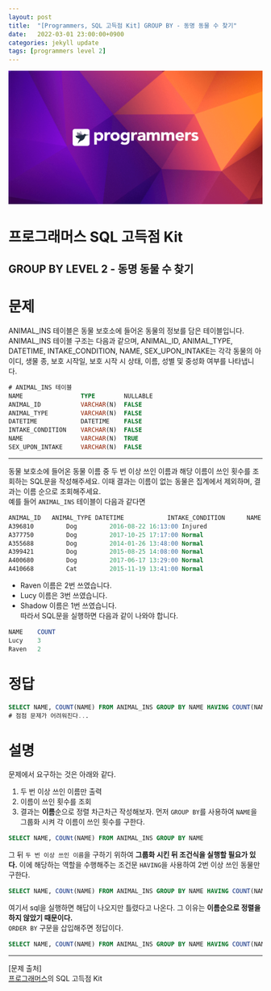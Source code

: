```yaml
---
layout: post
title:  "[Programmers, SQL 고득점 Kit] GROUP BY - 동명 동물 수 찾기"
date:   2022-03-01 23:00:00+0900
categories: jekyll update
tags: [programmers level 2]
---
```


<p align="center"><img src="/assets/img/blog/정보/프로그래머스.png"></p>

# 프로그래머스 SQL 고득점 Kit
## GROUP BY LEVEL 2 - 동명 동물 수 찾기

# 문제
ANIMAL_INS 테이블은 동물 보호소에 들어온 동물의 정보를 담은 테이블입니다. ANIMAL_INS 테이블 구조는 다음과 같으며, ANIMAL_ID, ANIMAL_TYPE, DATETIME, INTAKE_CONDITION, NAME, SEX_UPON_INTAKE는 각각 동물의 아이디, 생물 종, 보호 시작일, 보호 시작 시 상태, 이름, 성별 및 중성화 여부를 나타냅니다.  

```sql
# ANIMAL_INS 테이블
NAME                TYPE        NULLABLE
ANIMAL_ID           VARCHAR(N)	FALSE
ANIMAL_TYPE         VARCHAR(N)	FALSE
DATETIME            DATETIME	FALSE
INTAKE_CONDITION    VARCHAR(N)	FALSE
NAME                VARCHAR(N)	TRUE
SEX_UPON_INTAKE     VARCHAR(N)	FALSE
```
  
---
  
동물 보호소에 들어온 동물 이름 중 두 번 이상 쓰인 이름과 해당 이름이 쓰인 횟수를 조회하는 SQL문을 작성해주세요. 이때 결과는 이름이 없는 동물은 집계에서 제외하며, 결과는 이름 순으로 조회해주세요.  
예를 들어 `ANIMAL_INS` 테이블이 다음과 같다면  

```sql
ANIMAL_ID	ANIMAL_TYPE	DATETIME	        INTAKE_CONDITION      NAME	    SEX_UPON_INTAKE
A396810	        Dog	        2016-08-22 16:13:00	Injured	                Raven	    Spayed Female
A377750	        Dog	        2017-10-25 17:17:00	Normal	                Lucy	    Spayed Female
A355688	        Dog	        2014-01-26 13:48:00	Normal	                Shadow	    Neutered Male
A399421	        Dog	        2015-08-25 14:08:00	Normal	                Lucy	    Spayed Female
A400680	        Dog	        2017-06-17 13:29:00	Normal	                Lucy	    Spayed Female
A410668	        Cat	        2015-11-19 13:41:00	Normal	                Raven	    Spayed Female
```

- Raven 이름은 2번 쓰였습니다.  
- Lucy 이름은 3번 쓰였습니다.  
- Shadow 이름은 1번 쓰였습니다.  
따라서 SQL문을 실행하면 다음과 같이 나와야 합니다.   

```sql
NAME	COUNT
Lucy	3
Raven	2
```


# 정답
```sql
SELECT NAME, COUNT(NAME) FROM ANIMAL_INS GROUP BY NAME HAVING COUNT(NAME) >= 2 ORDER BY NAME
# 점점 문제가 어려워진다...
```

# 설명
문제에서 요구하는 것은 아래와 같다.  
1. 두 번 이상 쓰인 이름만 출력  
2. 이름이 쓰인 횟수를 조회  
3. 결과는 **이름**순으로 정렬
차근차근 작성해보자. 먼저 `GROUP BY`를 사용하여 `NAME`을 그룹화 시켜 각 이름이 쓰인 횟수를 구한다.  

```sql
SELECT NAME, COUNt(NAME) FROM ANIMAL_INS GROUP BY NAME
```
그 뒤 `두 번 이상 쓰인 이름`을 구하기 위하여 **그룹화 시킨 뒤 조건식을 실행할 필요가 있다.** 이에 해당하는 역할을 수행해주는 
조건문 `HAVING`을 사용하여 2번 이상 쓰인 동물만 구한다.

```sql
SELECT NAME, COUNt(NAME) FROM ANIMAL_INS GROUP BY NAME HAVING COUNT(NAME) >= 2
```
여기서 sql을 실행하면 해답이 나오지만 틀렸다고 나온다. 그 이유는 **이름순으로 정렬을 하지 않았기 때문이다.**  
`ORDER BY` 구문을 삽입해주면 정답이다.  

```sql
SELECT NAME, COUNT(NAME) FROM ANIMAL_INS GROUP BY NAME HAVING COUNT(NAME) >= 2 ORDER BY NAME
```
  

---
[문제 출처]  
[프로그래머스](https://programmers.co.kr/)의 SQL 고득점 Kit  